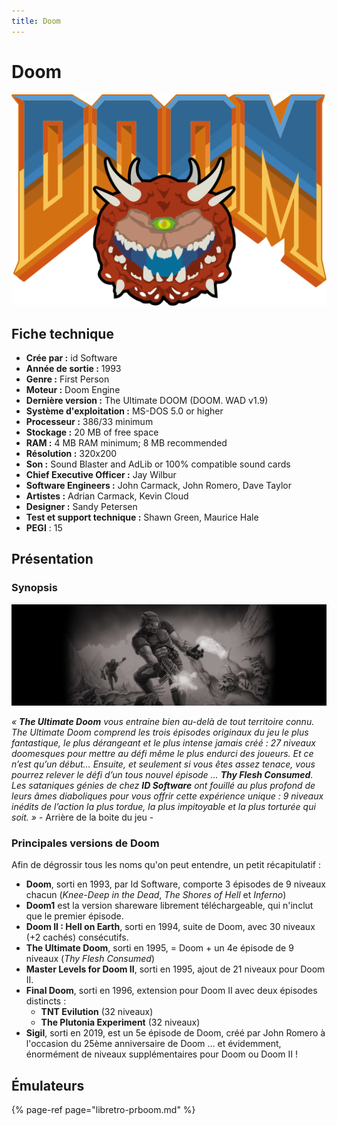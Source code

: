 ```yaml
---
title: Doom
---
```


# Doom

![](/migration-images/emulateurs/ports/doom/image%20%281%29.png)

## Fiche technique

* **Crée par :** id Software
* **Année de sortie :** 1993
* **Genre :** First Person
* **Moteur :** Doom Engine
* **Dernière version :** The Ultimate DOOM \(DOOM. WAD v1.9\)
* **Système d'exploitation :** MS-DOS 5.0 or higher
* **Processeur :** 386/33 minimum
* **Stockage :** 20 MB of free space
* **RAM :** 4 MB RAM minimum; 8 MB recommended
* **Résolution :** 320x200
* **Son :** Sound Blaster and AdLib or 100% compatible sound cards
* **Chief Executive Officer :** Jay Wilbur
* **Software Engineers :** John Carmack, John Romero, Dave Taylor
* **Artistes :** Adrian Carmack, Kevin Cloud
* **Designer :** Sandy Petersen
* **Test et support technique :** Shawn Green, Maurice Hale
* **PEGI** : 15

## Présentation

### Synopsis

![](/migration-images/emulateurs/ports/doom/the_ultimate_doom_library_hero.jpg)

_« **The Ultimate Doom** vous entraine bien au-delà de tout territoire connu. The Ultimate Doom comprend les trois épisodes originaux du jeu le plus fantastique, le plus dérangeant et le plus intense jamais créé : 27 niveaux doomesques pour mettre au défi même le plus endurci des joueurs. Et ce n’est qu’un début… Ensuite, et seulement si vous êtes assez tenace, vous pourrez relever le défi d’un tous nouvel épisode … **Thy Flesh Consumed**. Les sataniques génies de chez **ID Software** ont fouillé au plus profond de leurs âmes diaboliques pour vous offrir cette expérience unique : 9 niveaux inédits de l’action la plus tordue, la plus impitoyable et la plus torturée qui soit. »         -_ Arrière de la boite du jeu - 

### Principales versions de Doom

Afin de dégrossir tous les noms qu'on peut entendre, un petit récapitulatif :

* **Doom**, sorti en 1993, par Id Software, comporte 3 épisodes de 9 niveaux chacun \(_Knee-Deep in the Dead_, _The Shores of Hell_ et _Inferno_\)
* **Doom1** est la version shareware librement téléchargeable, qui n'inclut que le premier épisode.
* **Doom II : Hell on Earth**, sorti en 1994, suite de Doom, avec 30 niveaux \(+2 cachés\) consécutifs.
* **The Ultimate Doom**, sorti en 1995, = Doom + un 4e épisode de 9 niveaux \(_Thy Flesh Consumed_\)
* **Master Levels for Doom II**, sorti en 1995, ajout de 21 niveaux pour Doom II.
* **Final Doom**, sorti en 1996, extension pour Doom II avec deux épisodes distincts :
  * **TNT Evilution** \(32 niveaux\)
  * **The Plutonia Experiment** \(32 niveaux\)
* **Sigil**, sorti en 2019, est un 5e épisode de Doom, créé par John Romero à l'occasion du 25ème anniversaire de Doom ... et évidemment, énormément de niveaux supplémentaires pour Doom ou Doom II !

## Émulateurs

{% page-ref page="libretro-prboom.md" %}

